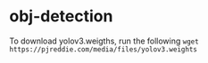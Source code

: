 # obj-detection

To download yolov3.weigths, run the following
`wget https://pjreddie.com/media/files/yolov3.weights`
